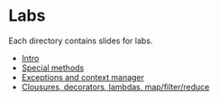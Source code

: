 # Labs

Each directory contains slides for labs.

- [Intro](lab00/)
- [Special methods](lab01/)
- [Exceptions and context manager](lab02/)
- [Clousures, decorators, lambdas, map/filter/reduce](lab03/)
